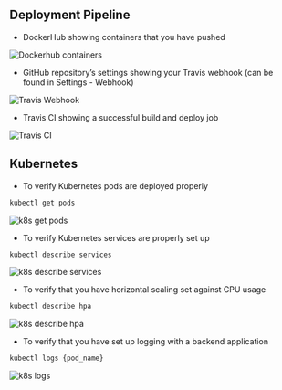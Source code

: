
## Deployment Pipeline
* DockerHub showing containers that you have pushed

![Dockerhub containers](./dockerhub-push-services-success.png)

* GitHub repository’s settings showing your Travis webhook (can be found in Settings - Webhook)

![Travis Webhook](./github-travis-webhook.png)

* Travis CI showing a successful build and deploy job

![Travis CI](./travis-docker-compose-build-success.png)

## Kubernetes
* To verify Kubernetes pods are deployed properly
```bash
kubectl get pods
```
![k8s get pods](./kubectl-apply-services-success.png)

* To verify Kubernetes services are properly set up
```bash
kubectl describe services
```

![k8s describe services](./kubectl-describe-services-success.png)

* To verify that you have horizontal scaling set against CPU usage
```bash
kubectl describe hpa
```
![k8s describe hpa](./kubectl-get-hpa-success.png)

* To verify that you have set up logging with a backend application
```bash
kubectl logs {pod_name}
```
![k8s logs](./kubectl-logs.png)
